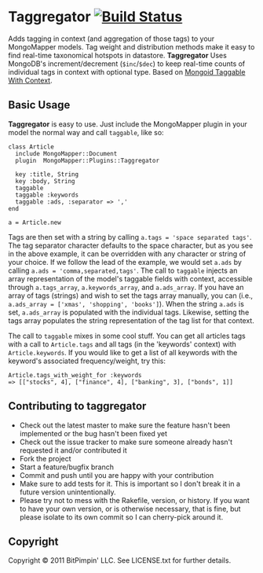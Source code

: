 # Taggregator [![Build Status](https://secure.travis-ci.org/oddlyzen/taggregator.png)](http://travis-ci.org/oddlyzen/taggregator)

Adds tagging in context (and aggregation of those tags) to your MongoMapper models. Tag weight and distribution methods make it easy to find real-time taxonomical hotspots in datastore. **Taggregator** Uses MongoDB's increment/decrement (`$inc`/`$dec`) to keep real-time counts of individual tags in context with optional type. Based on [Mongoid Taggable With Context](https://github.com/aq1018/mongoid_taggable_with_context "The Progenitor.").

## Basic Usage

**Taggregator** is easy to use. Just include the MongoMapper plugin in your model the normal way and call `taggable`, like so:

    class Article
      include MongoMapper::Document
      plugin  MongoMapper::Plugins::Taggregator

      key :title, String
      key :body, String
      taggable
      taggable :keywords
      taggable :ads, :separator => ','
    end

    a = Article.new

Tags are then set with a string by calling `a.tags = 'space separated tags'`. The tag separator character defaults to the space character, but as you see in the above example, it can be overridden with any character or string of your choice. If we follow the lead of the example, we would set `a.ads` by calling `a.ads = 'comma,separated,tags'`. The call to `taggable` injects an array representation of the model's taggable fields with context, accessible through `a.tags_array`, `a.keywords_array`, and `a.ads_array`. If you have an array of tags (strings) and wish to set the tags array manually, you can (i.e., `a.ads_array = ['xmas', 'shopping', 'books']`). When the string `a.ads` is set, `a.ads_array` is populated with the individual tags. Likewise, setting the tags array populates the string representation of the tag list for that context.

The call to `taggable` mixes in some cool stuff. You can get all articles tags with a call to `Article.tags` and all tags (in the 'keywords' context) with `Article.keywords`. If you would like to get a list of all keywords with the keyword's associated frequency/weight, try this:

    Article.tags_with_weight_for :keywords
    => [["stocks", 4], ["finance", 4], ["banking", 3], ["bonds", 1]]

## Contributing to taggregator
 
* Check out the latest master to make sure the feature hasn't been implemented or the bug hasn't been fixed yet
* Check out the issue tracker to make sure someone already hasn't requested it and/or contributed it
* Fork the project
* Start a feature/bugfix branch
* Commit and push until you are happy with your contribution
* Make sure to add tests for it. This is important so I don't break it in a future version unintentionally.
* Please try not to mess with the Rakefile, version, or history. If you want to have your own version, or is otherwise necessary, that is fine, but please isolate to its own commit so I can cherry-pick around it.

## Copyright

Copyright © 2011 BitPimpin' LLC. See LICENSE.txt for further details.
 